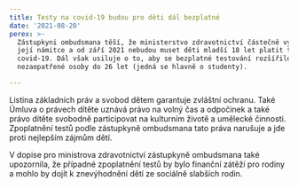 ```yaml
---
title: Testy na covid-19 budou pro děti dál bezplatné
date: '2021-08-20'
perex: >-
  Zástupkyni ombudsmana těší, že ministerstvo zdravotnictví částečně vyhovělo
  její námitce a od září 2021 nebudou muset děti mladší 18 let platit testy na
  covid-19. Dál však usiluje o to, aby se bezplatné testování rozšířilo i na
  nezaopatřené osoby do 26 let (jedná se hlavně o studenty).

---
```



<p>Listina základních práv a svobod dětem garantuje zvláštní ochranu. Také Úmluva o právech dítěte uznává právo na volný čas a odpočinek a také právo dítěte svobodně participovat na kulturním životě a umělecké činnosti. Zpoplatnění testů podle zástupkyně ombudsmana tato práva narušuje a jde proti nejlepším zájmům dětí.</p><p>V dopise&nbsp;pro ministrova zdravotnictví zástupkyně ombudsmana také upozornila, že&nbsp;případné zpoplatnění testů by bylo finanční zátěží pro rodiny a mohlo by dojít k&nbsp;znevýhodnění dětí ze sociálně slabších rodin.</p>

